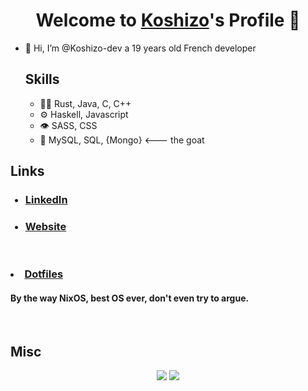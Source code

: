 <p align="center">
  <h1 align="center">Welcome to <a href="https://github.com/Koshizo-dev">Koshizo</a>'s Profile 👋</h1>
</p>
<ul>

  <li>👋 Hi, I’m @Koshizo-dev a 19 years old French developer</li>
  
  ## Skills
  - 👨‍💻 Rust, Java, C, C++
  - ⚙️ Haskell, Javascript
  - 👁️ SASS, CSS
  - 💽 MySQL, SQL, {Mongo} <--- the goat
</ul>

## Links

<ul>
  
  ### <li> <a href="https://www.linkedin.com/in/paul-comte-4999661ba/">LinkedIn</a> </li>

  ### <li> <a href="https://rqndomhax.io">Website</a></li>

</ul>
 
 <br>
 
  ### <li> <a href="https://github.com/RqndomHax/dotfiles">Dotfiles</a> </li>
  
  #### By the way NixOS, best OS ever, don't even try to argue.
  <br>
  
  ## Misc
  
 <p align="center">
    <image src="https://github-readme-stats.vercel.app/api/top-langs/?username=Koshizo-dev&langs_count=10&layout=compact&theme=tokyonight">
    <image src="https://github-readme-stats-zeta-wine.vercel.app/api?username=Koshizo-dev&show_icons=true&theme=tokyonight&hide_title=true&include_all_commits=true">
</p>
      

